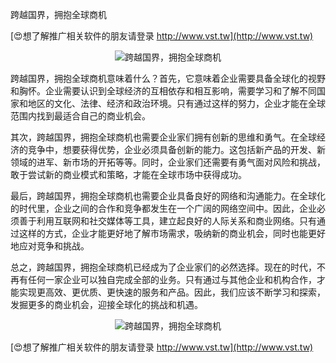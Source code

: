 跨越国界，拥抱全球商机

[😍想了解推广相关软件的朋友请登录 http://www.vst.tw](http://www.vst.tw)

 <center><img src="https://vst.tw/MP4/tuiguang/png/2.png" alt="跨越国界，拥抱全球商机"></center>

跨越国界，拥抱全球商机意味着什么？首先，它意味着企业需要具备全球化的视野和胸怀。企业需要认识到全球经济的互相依存和相互影响，需要学习和了解不同国家和地区的文化、法律、经济和政治环境。只有通过这样的努力，企业才能在全球范围内找到最适合自己的商业机会。

其次，跨越国界，拥抱全球商机也需要企业家们拥有创新的思维和勇气。在全球经济的竞争中，想要获得优势，企业必须具备创新的能力。这包括新产品的开发、新领域的进军、新市场的开拓等等。同时，企业家们还需要有勇气面对风险和挑战，敢于尝试新的商业模式和策略，才能在全球市场中获得成功。

最后，跨越国界，拥抱全球商机也需要企业具备良好的网络和沟通能力。在全球化的时代里，企业之间的合作和竞争都发生在一个广阔的网络空间中。因此，企业必须善于利用互联网和社交媒体等工具，建立起良好的人际关系和商业网络。只有通过这样的方式，企业才能更好地了解市场需求，吸纳新的商业机会，同时也能更好地应对竞争和挑战。

总之，跨越国界，拥抱全球商机已经成为了企业家们的必然选择。现在的时代，不再有任何一家企业可以独自完成全部的业务。只有通过与其他企业和机构合作，才能实现更高效、更优质、更快速的服务和产品。因此，我们应该不断学习和探索，发掘更多的商业机会，迎接全球化的挑战和机遇。

 <center><img src="https://vst.tw/MP4/tuiguang/png/5.png" alt="跨越国界，拥抱全球商机"></center>

[😍想了解推广相关软件的朋友请登录 http://www.vst.tw](http://www.vst.tw)



